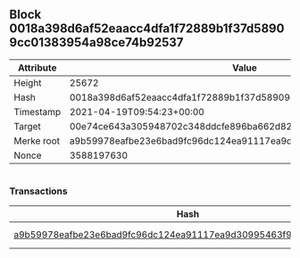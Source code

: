 ## Block 0018a398d6af52eaacc4dfa1f72889b1f37d58909cc01383954a98ce74b92537

Attribute | Value
--- | ---
Height | 25672
Hash | 0018a398d6af52eaacc4dfa1f72889b1f37d58909cc01383954a98ce74b92537
Timestamp | 2021-04-19T09:54:23+00:00
Target | 00e74ce643a305948702c348ddcfe896ba662d82c1a228faf4ad12250f07334e
Merke root | a9b59978eafbe23e6bad9fc96dc124ea91117ea9d30995463f939c82c6dbe76f
Nonce | 3588197630

```

```

### Transactions

Hash | Amount
--- | ---
[a9b59978eafbe23e6bad9fc96dc124ea91117ea9d30995463f939c82c6dbe76f](a9b59978eafbe23e6bad9fc96dc124ea91117ea9d30995463f939c82c6dbe76f.md) | 10.00000000 SKEPTI 
